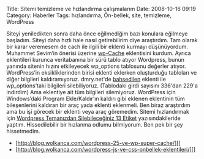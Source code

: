 Title: Sitemi temizleme ve hızlandırma çalışmalarım
Date: 2008-10-16 09:19
Category: Haberler
Tags: hızlandırma, Ön-bellek, site, temizleme, WordPress

Siteyi yeniledikten sonra daha önce eğilmediğim bazı konulara eğilmeye
başladım. Siteyi daha hızlı hale nasıl getirebilirim diye araştırdım.
Tam olarak bir karar veremesem de cach ile ilgili bir eklenti kurmayı
düşünüyordum. Muhammet Sevim’in önerisi üzerine [wp-Cache][] eklentisini
kurdum. Ayrıca eklentileri kurunca veritabanına bir sürü tablo atıyor
Wordpress, bunun yanında sitenin hızını etkileyecek wp_options
tablosunu değerler atıyor. WordPress’in eksikliklerinden birisi eklenti
eklerken oluşturduğu tabloları ve diğer bilgileri kaldıramıyoruz.
dmry.net'de [bahsedilen][] eklenti ile wp_options’taki bilgileri
silebiliyoruz. (Tablodaki girdi sayısını 336'dan 229'a indirdim) Ama
eklentiye ait tüm bilgileri silemiyoruz. WordPress için Windows’daki
Program Ekle/Kaldır’ın kaldırı gibi eklenen eklentinin tüm bileşenlerini
kaldıran bir araç yada eklenti eklenmeli. Ben biraz araştırdım ama bu
işi görecek bir eklenti veya araç göremedim. Sitemi hızlandırmak için
[Wordpress Temanızdan Silebileceğiniz 13 Etiket][] yazısındakileride
yaptım. Hissedilebilir bir hızlanma odlumu bilmiyorum. Ben pek bir şey
hissetmedim.

-   [http://blog.wolkanca.com/wordpress-25-ve-wp-super-cache/][]
-   [http://blog.wolkanca.com/wordpress-js-ve-css-onbellek-eklentileri/][]

</p>

  [wp-Cache]: http://wordpress.org/extend/plugins/wp-cache/
  [bahsedilen]: http://www.dmry.net/wordpress-blogunuzdaki-gereksiz-ayar-verilerini-silin
  [Wordpress Temanızdan Silebileceğiniz 13 Etiket]: http://selmankara.com/wordpress-temanizdan-silebileceginiz-13-etiket.html
  [http://blog.wolkanca.com/wordpress-25-ve-wp-super-cache/]: http://blog.wolkanca.com/wordpress-25-ve-wp-super-cache/
  [http://blog.wolkanca.com/wordpress-js-ve-css-onbellek-eklentileri/]: http://blog.wolkanca.com/wordpress-js-ve-css-onbellek-eklentileri/
